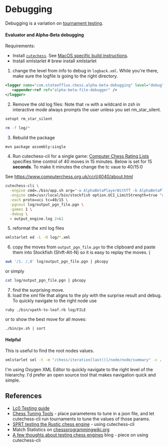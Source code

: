 # Debugging
Debugging is a variation on [tournament testing](tournament%20testing%20marks%20chess.md).

#### Evaluator and Alpha-Beta debugging
Requirements: 
* Install [`cutechess`](https://github.com/cutechess/cutechess).  See [MacOS specific build instructions](https://github.com/cutechess/cutechess/wiki/Building-from-source#macos).
* Install xmlstarlet  # brew install xmlstarlet

1. change the level from info to debug in `logback.xml`.  While you're there, make sure the logfile is going to the right directory.

```xml
<logger name="com.stateofflux.chess.alpha-beta-debugging" level="debug">
   <appender-ref ref="alpha-beta-file-debugger" />
</logger>
```

2. Remove the old log files:
Note that `rm` with a wildcard in zsh in interactive mode always prompts the user unless you set rm_star_silent.
```bash
setopt rm_star_silent
```
```bash
rm -f log/*
```

3. Rebuild the package
```bash
mvn package assembly:single
```
4. Run cutechess-cli for a single game:
[Computer Chess Rating Lists](https://www.computerchess.org.uk/ccrl/4040/about.html) specifies time control of 40 moves in 15 minutes.  Below is
set for 15 **seconds**.  To make it minutes the change the tc vaue to 40/15:0

See https://www.computerchess.org.uk/ccrl/4040/about.html

```bash
cutechess-cli \
  -engine cmd=./bin/app.sh arg="-w AlphaBetaPlayerWithTT -b AlphaBetaPlayerWithTT -wd 4 -bd 4" \
  -engine cmd=/usr/local/bin/stockfish option.UCI_LimitStrength=true "option.Use NNUE=false" \
  -each proto=uci tc=40/15 \
  -pgnout log/output_pgn_file.pgn \
  -games 1 \
  -debug \
  > output_engine.log 2>&1
```

5. reformat the xml log files
```bash
xmlstarlet ed -L -O log/*.xml
```
6. copy the moves from `output_pgn_file.pgn` to the clipboard and paste them into Stockfish (Shift-Alt-N) so it is easy to replay the moves.  (
```bash
awk '/1. /,0' log/output_pgn_file.pgn | pbcopy
```
or simply
```bash
cat log/output_pgn_file.pgn | pbcopy
```

7. find the surprising move.
8. load the xml file that aligns to the ply with the surprise result and debug.  To quickly navigate to the right node use
```shell
ruby ./bin/xpath-to-leaf.rb log/FILE
```

or to show the best move for all moves:
```shell
./bin/pv.sh | sort
```


#### Helpful
This is useful to find the root nodes values.
```bash
xmlstarlet sel -t -m "/chess/iteration[last()]/node/node/summary" -c . -n ./log/game-20240226T173215-ply-2.xml```
```

I'm using Oxygen XML Editor to quickly navigate to the right level of the hierarchy.  I'd prefer an
open source tool that makes navigation quick and simple.

## References
* [Lc0 Testing guide](https://lczero.org/dev/wiki/testing-guide/)
* [Chess Tuning Tools](https://chess-tuning-tools.readthedocs.io/en/latest/index.html) - place parameteres to tune in a json file, and let cutechess-cli run tournaments to tune the values of those params.
* [SPRT testing the Rustic chess engine](https://rustic-chess.org/progress/sprt_testing.html) - using cutechess-cli
* Match Statistics on [chessprogrammingwiki.org](https://www.chessprogramming.org/Match_Statistics)
* [A few thoughts about testing chess engines](https://tearth.dev/posts/a-few-thoughts-about-testing-chess-engines/) blog - piece on using cutechess-cli